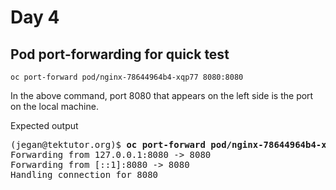 # Day 4

## Pod port-forwarding for quick test
```
oc port-forward pod/nginx-78644964b4-xqp77 8080:8080
```

In the above command, port 8080 that appears on the left side is the port on the local machine.

Expected output
<pre>
(jegan@tektutor.org)$ <b>oc port-forward pod/nginx-78644964b4-xqp77 8080:8080</b>
Forwarding from 127.0.0.1:8080 -> 8080
Forwarding from [::1]:8080 -> 8080
Handling connection for 8080
</pre>

